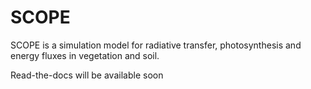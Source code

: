 # SCOPE
SCOPE is a simulation model for radiative transfer, photosynthesis and energy fluxes in vegetation and soil.

Read-the-docs will be available soon

